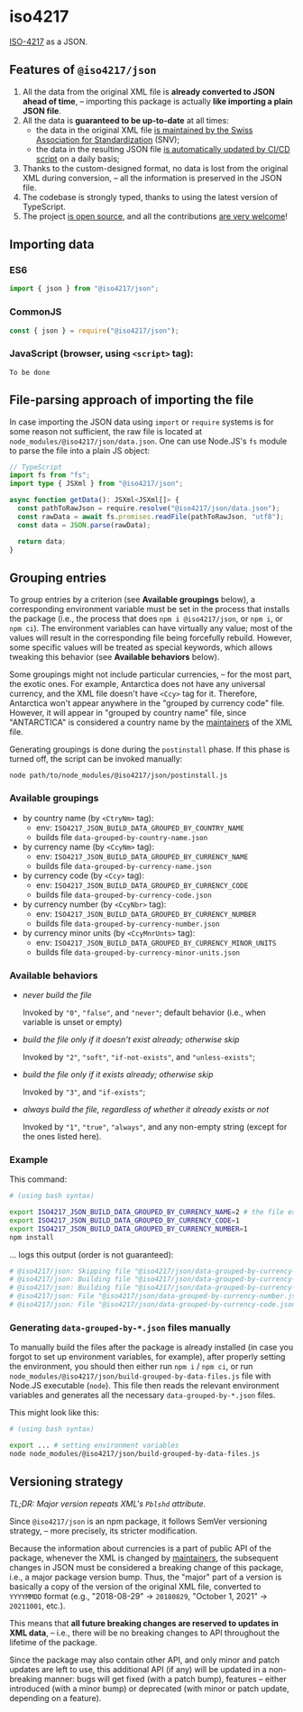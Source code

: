 # iso4217

[ISO-4217][1] as a JSON.

## Features of `@iso4217/json`

1. All the data from the original XML file is **already converted to JSON ahead of time**, – importing this package is actually **like importing a plain JSON file**.
1. All the data is **guaranteed to be up-to-date** at all times:
    - the data in the original XML file [is maintained by the Swiss Association for Standardization][2] (SNV);
    - the data in the resulting JSON file [is automatically updated by CI/CD script][3] on a daily basis;
1. Thanks to the custom-designed format, no data is lost from the original XML during conversion, – all the information is preserved in the JSON file.
1. The codebase is strongly typed, thanks to using the latest version of TypeScript.
1. The project [is open source][4], and all the contributions [are very welcome][5]!

## Importing data

### ES6

```ts
import { json } from "@iso4217/json";
```

### CommonJS

```ts
const { json } = require("@iso4217/json");
```

### JavaScript (browser, using `<script>` tag):

```
To be done
```

## File-parsing approach of importing the file

In case importing the JSON data using `import` or `require` systems is for some reason not sufficient, the raw file is located at `node_modules/@iso4217/json/data.json`. One can use Node.JS's `fs` module to parse the file into a plain JS object:

```ts
// TypeScript
import fs from "fs";
import type { JSXml } from "@iso4217/json";

async function getData(): JSXml<JSXml[]> {
  const pathToRawJson = require.resolve("@iso4217/json/data.json");
  const rawData = await fs.promises.readFile(pathToRawJson, "utf8");
  const data = JSON.parse(rawData);

  return data;
}
```

## Grouping entries

To group entries by a criterion (see **Available groupings** below), a corresponding environment variable must be set in the process that installs the package (i.e., the process that does `npm i @iso4217/json`, or `npm i`, or `npm ci`). The environment variables can have virtually any value; most of the values will result in the corresponding file being forcefully rebuild. However, some specific values will be treated as special keywords, which allows tweaking this behavior (see **Available behaviors** below).

Some groupings might not include particular currencies, – for the most part, the exotic ones. For example, Antarctica does not have any universal currency, and the XML file doesn't have `<Ccy>` tag for it. Therefore, Antarctica won't appear anywhere in the "grouped by currency code" file. However, it will appear in "grouped by country name" file, since "ANTARCTICA" is considered a country name by the [maintainers][2] of the XML file.

Generating groupings is done during the `postinstall` phase. If this phase is turned off, the script can be invoked manually:

```
node path/to/node_modules/@iso4217/json/postinstall.js
```

### Available groupings

- by country name (by `<CtryNm>` tag):
  - env: `ISO4217_JSON_BUILD_DATA_GROUPED_BY_COUNTRY_NAME`
  - builds file `data-grouped-by-country-name.json`
- by currency name (by `<CcyNm>` tag):
  - env: `ISO4217_JSON_BUILD_DATA_GROUPED_BY_CURRENCY_NAME`
  - builds file `data-grouped-by-currency-name.json`
- by currency code (by `<Ccy>` tag):
  - env: `ISO4217_JSON_BUILD_DATA_GROUPED_BY_CURRENCY_CODE`
  - builds file `data-grouped-by-currency-code.json`
- by currency number (by `<CcyNbr>` tag):
  - env: `ISO4217_JSON_BUILD_DATA_GROUPED_BY_CURRENCY_NUMBER`
  - builds file `data-grouped-by-currency-number.json`
- by currency minor units (by `<CcyMnrUnts>` tag):
  - env: `ISO4217_JSON_BUILD_DATA_GROUPED_BY_CURRENCY_MINOR_UNITS`
  - builds file `data-grouped-by-currency-minor-units.json`

### Available behaviors

- _never build the file_

  Invoked by `"0"`, `"false"`, and `"never"`; default behavior (i.e., when variable is unset or empty)

- _build the file only if it doesn't exist already; otherwise skip_

  Invoked by `"2"`, `"soft"`, `"if-not-exists"`, and `"unless-exists"`;

- _build the file only if it exists already; otherwise skip_

  Invoked by `"3"`, and `"if-exists"`;

- _always build the file, regardless of whether it already exists or not_

  Invoked by `"1"`, `"true"`, `"always"`, and any non-empty string (except for the ones listed here).

### Example

This command:

```sh
# (using bash syntax)

export ISO4217_JSON_BUILD_DATA_GROUPED_BY_CURRENCY_NAME=2 # the file exists
export ISO4217_JSON_BUILD_DATA_GROUPED_BY_CURRENCY_CODE=1
export ISO4217_JSON_BUILD_DATA_GROUPED_BY_CURRENCY_NUMBER=1
npm install
```

… logs this output (order is not guaranteed):

```sh
# @iso4217/json: Skipping file "@iso4217/json/data-grouped-by-currency-name.json" (strategy "if-not-exists")
# @iso4217/json: Building file "@iso4217/json/data-grouped-by-currency-code.json" ...
# @iso4217/json: Building file "@iso4217/json/data-grouped-by-currency-number.json" ...
# @iso4217/json: File "@iso4217/json/data-grouped-by-currency-number.json" is built successfully
# @iso4217/json: File "@iso4217/json/data-grouped-by-currency-code.json" is built successfully
```

### Generating `data-grouped-by-*.json` files manually

To manually build the files after the package is already installed (in case you forgot to set up environment variables, for example), after properly setting the environment, you should then either run `npm i` / `npm ci`, or run `node_modules/@iso4217/json/build-grouped-by-data-files.js` file with Node.JS executable (`node`). This file then reads the relevant environment variables and generates all the necessary `data-grouped-by-*.json` files.

This might look like this:

```sh
# (using bash syntax)

export ... # setting environment variables
node node_modules/@iso4217/json/build-grouped-by-data-files.js
```

## Versioning strategy

_TL;DR: Major version repeats XML's `Pblshd` attribute._

Since `@iso4217/json` is an npm package, it follows SemVer versioning strategy, – more precisely, its stricter modification.

Because the information about currencies is a part of public API of the package, whenever the XML is changed by [maintainers][2], the subsequent changes in JSON must be considered a breaking change of this package, i.e., a major package version bump. Thus, the "major" part of a version is basically a copy of the version of the original XML file, converted to `YYYYMMDD` format (e.g., "2018-08-29" → `20180829`, "October 1, 2021" → `20211001`, etc.).

This means that **all future breaking changes are reserved to updates in XML data**, – i.e., there will be no breaking changes to API throughout the lifetime of the package.

Since the package may also contain other API, and only minor and patch updates are left to use, this additional API (if any) will be updated in a non-breaking manner: bugs will get fixed (with a patch bump), features – either introduced (with a minor bump) or deprecated (with minor or patch update, depending on a feature).

  [1]: https://www.six-group.com/dam/download/financial-information/data-center/iso-currrency/amendments/lists/list_one.xml
  [2]: https://www.six-group.com/en/products-services/financial-information/data-standards.html#maintenance-agency
  [3]: https://github.com/parzh/iso4217/blob/28cc291e156b2f648766d7b4fd914d273e985e49/.github/workflows/publish-xml-updates.yml
  [4]: https://github.com/parzh/iso4217
  [5]: https://github.com/parzh/iso4217/issues
